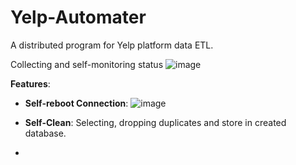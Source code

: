 # Yelp-Automater
A distributed program for Yelp platform data ETL.

 Collecting and self-monitoring status 
![image](https://github.com/user-attachments/assets/5ef960ec-48aa-4f64-93a8-da13c58460e2)

**Features**:
- **Self-reboot Connection**:
 ![image](https://github.com/user-attachments/assets/200de904-6c1c-4e2b-b759-0e485c53156c)



- **Self-Clean**:
  Selecting, dropping duplicates and store in created database.

- 
